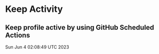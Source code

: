 # Keep Activity 
Keep profile active by using GitHub Scheduled Actions
--- 
Sun Jun  4 02:08:49 UTC 2023